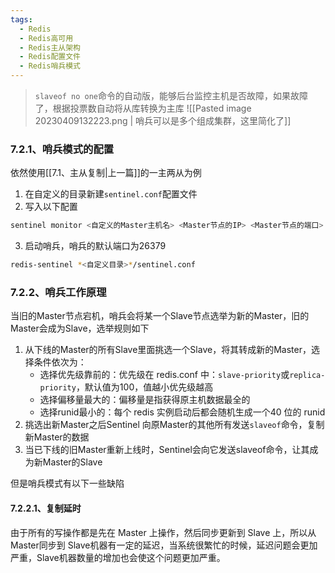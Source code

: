 ```yaml
---
tags:
  - Redis
  - Redis高可用
  - Redis主从架构
  - Redis配置文件
  - Redis哨兵模式
---
```

> `slaveof no one`命令的自动版，能够后台监控主机是否故障，如果故障了，根据投票数自动将从库转换为主库
![[Pasted image 20230409132223.png | 哨兵可以是多个组成集群，这里简化了]]

### 7.2.1、哨兵模式的配置

依然使用[[7.1、主从复制|上一篇]]的一主两从为例

1.  在自定义的目录新建`sentinel.conf`配置文件
2.  写入以下配置

```Bash
sentinel monitor <自定义的Master主机名> <Master节点的IP> <Master节点的端口> <同意迁移Master的哨兵的最少数量>
```

3.  启动哨兵，哨兵的默认端口为26379

```Bash
redis-sentinel *<自定义目录>*/sentinel.conf
```

### 7.2.2、哨兵工作原理

当旧的Master节点宕机，哨兵会将某一个Slave节点选举为新的Master，旧的Master会成为Slave，选举规则如下

1.  从下线的Master的所有Slave里面挑选一个Slave，将其转成新的Master，选择条件依次为：
    -   选择优先级靠前的：优先级在 redis.conf 中：`slave-priority`或`replica-priority`，默认值为100，值越小优先级越高
    -   选择偏移量最大的：偏移量是指获得原主机数据最全的
    -   选择runid最小的：每个 redis 实例启动后都会随机生成一个40 位的 runid
2.  挑选出新Master之后Sentinel 向原Master的其他所有发送`slaveof`命令，复制新Master的数据
3.  当已下线的旧Master重新上线时，Sentinel会向它发送slaveof命令，让其成为新Master的Slave

但是哨兵模式有以下一些缺陷

#### 7.2.2.1、复制延时

由于所有的写操作都是先在 Master 上操作，然后同步更新到 Slave 上，所以从 Master同步到 Slave机器有一定的延迟，当系统很繁忙的时候，延迟问题会更加严重，Slave机器数量的增加也会使这个问题更加严重。